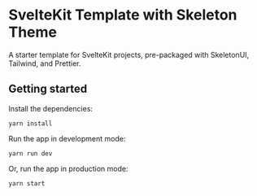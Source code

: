 # SvelteKit Template with Skeleton Theme

A starter template for SvelteKit projects, pre-packaged with SkeletonUI, Tailwind, and Prettier.

## Getting started

Install the dependencies:
```
yarn install
```

Run the app in development mode:
```
yarn run dev
```

Or, run the app in production mode:
```
yarn start
```